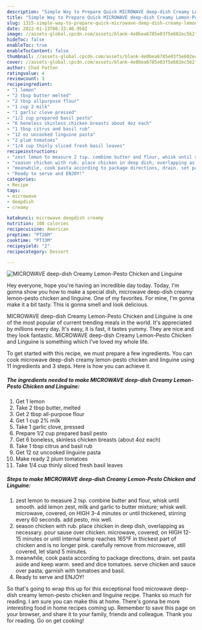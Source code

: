```yaml
---
description: "Simple Way to Prepare Quick MICROWAVE deep-dish Creamy Lemon-Pesto Chicken and Linguine"
title: "Simple Way to Prepare Quick MICROWAVE deep-dish Creamy Lemon-Pesto Chicken and Linguine"
slug: 1315-simple-way-to-prepare-quick-microwave-deep-dish-creamy-lemon-pesto-chicken-and-linguine
date: 2022-01-13T06:33:46.958Z
image: //assets-global.cpcdn.com/assets/blank-4e0bea6785e03f5e602ec562f230caae08da540cada707380b4fe1bbebba43da.png
hideToc: false
enableToc: true
enableTocContent: false
thumbnail: //assets-global.cpcdn.com/assets/blank-4e0bea6785e03f5e602ec562f230caae08da540cada707380b4fe1bbebba43da.png
cover: //assets-global.cpcdn.com/assets/blank-4e0bea6785e03f5e602ec562f230caae08da540cada707380b4fe1bbebba43da.png
author: Chad Patton
ratingvalue: 4
reviewcount: 3
recipeingredient:
- "1 lemon"
- "2 tbsp butter melted"
- "2 tbsp allpurpose flour"
- "1 cup 2 milk"
- "1 garlic clove pressed"
- "1/2 cup prepared basil pesto"
- "6 boneless skinless chicken breasts about 4oz each"
- "1 tbsp citrus and basil rub"
- "12 oz uncooked linguine pasta"
- "2 plum tomatoes"
- "1/4 cup thinly sliced fresh basil leaves"
recipeinstructions:
- "zest lemon to measure 2 tsp. combine butter and flour, whisk until smooth. add lemon zest, milk and garlic to butter mixture; whisk well. microwave, covered, on HIGH 3-4 minutes or until thickened, stirring every 60 seconds. add pesto, mix well."
- "season chicken with rub. place chicken in deep dish, overlapping as necessary. pour sause over chicken. microwave, covered, on HIGH 12-15 minutes or until internal temp reaches 165°F in thickest part of chicken and is no longer pink. carefully remove from microwave, still covered, let stand 5 minutes."
- "meanwhile, cook pasta according to package directions, drain. set pasta aside and keep warm. seed and dice tomatoes. serve chicken and sauce over pasta; garnish with tomatoes and basil."
- "Ready to serve and ENJOY!"
categories:
- Recipe
tags:
- microwave
- deepdish
- creamy

katakunci: microwave deepdish creamy 
nutrition: 108 calories
recipecuisine: American
preptime: "PT26M"
cooktime: "PT33M"
recipeyield: "2"
recipecategory: Dessert

---
```



![MICROWAVE deep-dish Creamy Lemon-Pesto Chicken and Linguine](//assets-global.cpcdn.com/assets/blank-4e0bea6785e03f5e602ec562f230caae08da540cada707380b4fe1bbebba43da.png)

Hey everyone, hope you're having an incredible day today. Today, I'm gonna show you how to make a special dish, microwave deep-dish creamy lemon-pesto chicken and linguine. One of my favorites. For mine, I'm gonna make it a bit tasty. This is gonna smell and look delicious.



MICROWAVE deep-dish Creamy Lemon-Pesto Chicken and Linguine is one of the most popular of current trending meals in the world. It's appreciated by millions every day. It's easy, it is fast, it tastes yummy. They are nice and they look fantastic. MICROWAVE deep-dish Creamy Lemon-Pesto Chicken and Linguine is something which I've loved my whole life.


To get started with this recipe, we must prepare a few ingredients. You can cook microwave deep-dish creamy lemon-pesto chicken and linguine using 11 ingredients and 3 steps. Here is how you can achieve it.

<!--inarticleads1-->

##### The ingredients needed to make MICROWAVE deep-dish Creamy Lemon-Pesto Chicken and Linguine:

1. Get 1 lemon
1. Take 2 tbsp butter, melted
1. Get 2 tbsp all-purpose flour
1. Get 1 cup 2% milk
1. Take 1 garlic clove, pressed
1. Prepare 1/2 cup prepared basil pesto
1. Get 6 boneless, skinless chicken breasts (about 4oz each)
1. Take 1 tbsp citrus and basil rub
1. Get 12 oz uncooked linguine pasta
1. Make ready 2 plum tomatoes
1. Take 1/4 cup thinly sliced fresh basil leaves




<!--inarticleads2-->

##### Steps to make MICROWAVE deep-dish Creamy Lemon-Pesto Chicken and Linguine:

1. zest lemon to measure 2 tsp. combine butter and flour, whisk until smooth. add lemon zest, milk and garlic to butter mixture; whisk well. microwave, covered, on HIGH 3-4 minutes or until thickened, stirring every 60 seconds. add pesto, mix well.
1. season chicken with rub. place chicken in deep dish, overlapping as necessary. pour sause over chicken. microwave, covered, on HIGH 12-15 minutes or until internal temp reaches 165°F in thickest part of chicken and is no longer pink. carefully remove from microwave, still covered, let stand 5 minutes.
1. meanwhile, cook pasta according to package directions, drain. set pasta aside and keep warm. seed and dice tomatoes. serve chicken and sauce over pasta; garnish with tomatoes and basil.
1. Ready to serve and ENJOY!



So that's going to wrap this up for this exceptional food microwave deep-dish creamy lemon-pesto chicken and linguine recipe. Thanks so much for reading. I am sure you can make this at home. There's gonna be more interesting food in home recipes coming up. Remember to save this page on your browser, and share it to your family, friends and colleague. Thank you for reading. Go on get cooking!
